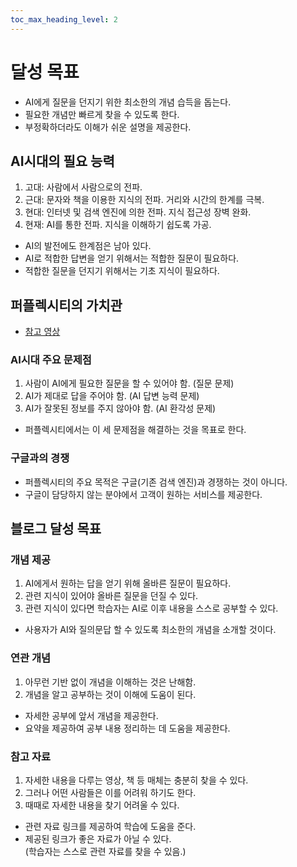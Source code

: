 ```yaml
---
toc_max_heading_level: 2
---
```

# 달성 목표
* AI에게 질문을 던지기 위한 최소한의 개념 습득을 돕는다.
* 필요한 개념만 빠르게 찾을 수 있도록 한다.
* 부정확하더라도 이해가 쉬운 설명을 제공한다.
## AI시대의 필요 능력
1. 고대: 사람에서 사람으로의 전파.
1. 근대: 문자와 책을 이용한 지식의 전파. 거리와 시간의 한계를 극복.
1. 현대: 인터넷 및 검색 엔진에 의한 전파. 지식 접근성 장벽 완화.
1. 현재: AI를 통한 전파. 지식을 이해하기 쉽도록 가공.
* AI의 발전에도 한계점은 남아 있다.
* AI로 적합한 답변을 얻기 위해서는 적합한 질문이 필요하다.
* 적합한 질문을 던지기 위해서는 기초 지식이 필요하다.
## 퍼플렉시티의 가치관
* [참고 영상](https://youtu.be/Q5fTCUHDp6E?si=zBkj8jT_S8CrNeFw)
### AI시대 주요 문제점
1. 사람이 AI에게 필요한 질문을 할 수 있어야 함. (질문 문제)
1. AI가 제대로 답을 주어야 함. (AI 답변 능력 문제)
1. AI가 잘못된 정보를 주지 않아야 함. (AI 환각성 문제)
* 퍼플렉시티에서는 이 세 문제점을 해결하는 것을 목표로 한다.
### 구글과의 경쟁
* 퍼플렉시티의 주요 목적은 구글(기존 검색 엔진)과 경쟁하는 것이 아니다.
* 구글이 담당하지 않는 분야에서 고객이 원하는 서비스를 제공한다.
## 블로그 달성 목표
### 개념 제공
1. AI에게서 원하는 답을 얻기 위해 올바른 질문이 필요하다.
1. 관련 지식이 있어야 올바른 질문을 던질 수 있다.
1. 관련 지식이 있다면 학습자는 AI로 이후 내용을 스스로 공부할 수 있다.
* 사용자가 AI와 질의문답 할 수 있도록 최소한의 개념을 소개할 것이다.
### 연관 개념
1. 아무런 기반 없이 개념을 이해하는 것은 난해함.
1. 개념을 알고 공부하는 것이 이해에 도움이 된다.
* 자세한 공부에 앞서 개념을 제공한다.
* 요약을 제공하여 공부 내용 정리하는 데 도움을 제공한다.
### 참고 자료
1. 자세한 내용을 다루는 영상, 책 등 매체는 충분히 찾을 수 있다.
1. 그러나 어떤 사람들은 이를 어려워 하기도 한다.
1. 때때로 자세한 내용을 찾기 어려울 수 있다.
* 관련 자료 링크를 제공하여 학습에 도움을 준다.
* 제공된 링크가 좋은 자료가 아닐 수 있다.  \
(학습자는 스스로 관련 자료를 찾을 수 있음.)